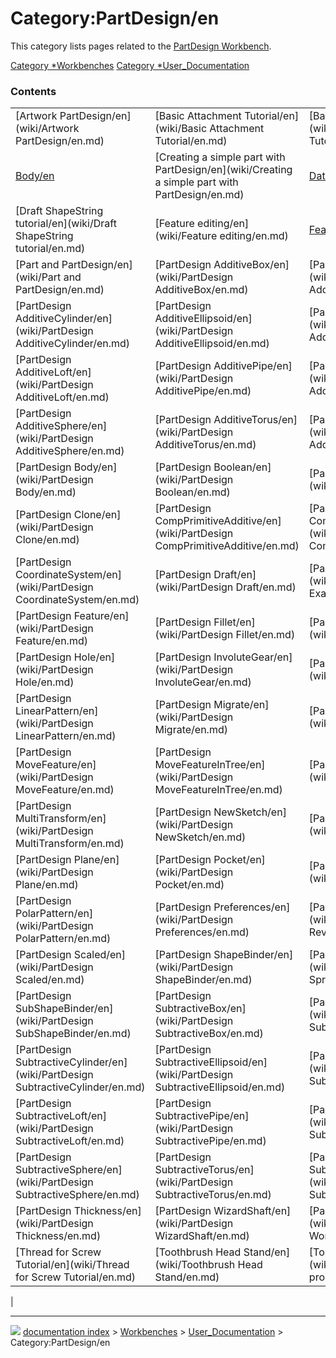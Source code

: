 # Category:PartDesign/en
This category lists pages related to the [PartDesign Workbench](PartDesign_Workbench.md).

[Category   *Workbenches](Category_Workbenches.md) [Category   *User_Documentation](Category_User_Documentation.md)

### Contents

|     |     |     |
| --- | --- | --- |
| [Artwork PartDesign/en](wiki/Artwork PartDesign/en.md) | [Basic Attachment Tutorial/en](wiki/Basic Attachment Tutorial/en.md) | [Basic Part Design Tutorial/en](wiki/Basic Part Design Tutorial/en.md) |
| [Body/en](wiki/Body/en.md) | [Creating a simple part with PartDesign/en](wiki/Creating a simple part with PartDesign/en.md) | [Datum/en](wiki/Datum/en.md) |
| [Draft ShapeString tutorial/en](wiki/Draft ShapeString tutorial/en.md) | [Feature editing/en](wiki/Feature editing/en.md) | [Feature/en](wiki/Feature/en.md) |
| [Part and PartDesign/en](wiki/Part and PartDesign/en.md) | [PartDesign AdditiveBox/en](wiki/PartDesign AdditiveBox/en.md) | [PartDesign AdditiveCone/en](wiki/PartDesign AdditiveCone/en.md) |
| [PartDesign AdditiveCylinder/en](wiki/PartDesign AdditiveCylinder/en.md) | [PartDesign AdditiveEllipsoid/en](wiki/PartDesign AdditiveEllipsoid/en.md) | [PartDesign AdditiveHelix/en](wiki/PartDesign AdditiveHelix/en.md) |
| [PartDesign AdditiveLoft/en](wiki/PartDesign AdditiveLoft/en.md) | [PartDesign AdditivePipe/en](wiki/PartDesign AdditivePipe/en.md) | [PartDesign AdditivePrism/en](wiki/PartDesign AdditivePrism/en.md) |
| [PartDesign AdditiveSphere/en](wiki/PartDesign AdditiveSphere/en.md) | [PartDesign AdditiveTorus/en](wiki/PartDesign AdditiveTorus/en.md) | [PartDesign AdditiveWedge/en](wiki/PartDesign AdditiveWedge/en.md) |
| [PartDesign Body/en](wiki/PartDesign Body/en.md) | [PartDesign Boolean/en](wiki/PartDesign Boolean/en.md) | [PartDesign Chamfer/en](wiki/PartDesign Chamfer/en.md) |
| [PartDesign Clone/en](wiki/PartDesign Clone/en.md) | [PartDesign CompPrimitiveAdditive/en](wiki/PartDesign CompPrimitiveAdditive/en.md) | [PartDesign CompPrimitiveSubtractive/en](wiki/PartDesign CompPrimitiveSubtractive/en.md) |
| [PartDesign CoordinateSystem/en](wiki/PartDesign CoordinateSystem/en.md) | [PartDesign Draft/en](wiki/PartDesign Draft/en.md) | [PartDesign Examples/en](wiki/PartDesign Examples/en.md) |
| [PartDesign Feature/en](wiki/PartDesign Feature/en.md) | [PartDesign Fillet/en](wiki/PartDesign Fillet/en.md) | [PartDesign Groove/en](wiki/PartDesign Groove/en.md) |
| [PartDesign Hole/en](wiki/PartDesign Hole/en.md) | [PartDesign InvoluteGear/en](wiki/PartDesign InvoluteGear/en.md) | [PartDesign Line/en](wiki/PartDesign Line/en.md) |
| [PartDesign LinearPattern/en](wiki/PartDesign LinearPattern/en.md) | [PartDesign Migrate/en](wiki/PartDesign Migrate/en.md) | [PartDesign Mirrored/en](wiki/PartDesign Mirrored/en.md) |
| [PartDesign MoveFeature/en](wiki/PartDesign MoveFeature/en.md) | [PartDesign MoveFeatureInTree/en](wiki/PartDesign MoveFeatureInTree/en.md) | [PartDesign MoveTip/en](wiki/PartDesign MoveTip/en.md) |
| [PartDesign MultiTransform/en](wiki/PartDesign MultiTransform/en.md) | [PartDesign NewSketch/en](wiki/PartDesign NewSketch/en.md) | [PartDesign Pad/en](wiki/PartDesign Pad/en.md) |
| [PartDesign Plane/en](wiki/PartDesign Plane/en.md) | [PartDesign Pocket/en](wiki/PartDesign Pocket/en.md) | [PartDesign Point/en](wiki/PartDesign Point/en.md) |
| [PartDesign PolarPattern/en](wiki/PartDesign PolarPattern/en.md) | [PartDesign Preferences/en](wiki/PartDesign Preferences/en.md) | [PartDesign Revolution/en](wiki/PartDesign Revolution/en.md) |
| [PartDesign Scaled/en](wiki/PartDesign Scaled/en.md) | [PartDesign ShapeBinder/en](wiki/PartDesign ShapeBinder/en.md) | [PartDesign Sprocket/en](wiki/PartDesign Sprocket/en.md) |
| [PartDesign SubShapeBinder/en](wiki/PartDesign SubShapeBinder/en.md) | [PartDesign SubtractiveBox/en](wiki/PartDesign SubtractiveBox/en.md) | [PartDesign SubtractiveCone/en](wiki/PartDesign SubtractiveCone/en.md) |
| [PartDesign SubtractiveCylinder/en](wiki/PartDesign SubtractiveCylinder/en.md) | [PartDesign SubtractiveEllipsoid/en](wiki/PartDesign SubtractiveEllipsoid/en.md) | [PartDesign SubtractiveHelix/en](wiki/PartDesign SubtractiveHelix/en.md) |
| [PartDesign SubtractiveLoft/en](wiki/PartDesign SubtractiveLoft/en.md) | [PartDesign SubtractivePipe/en](wiki/PartDesign SubtractivePipe/en.md) | [PartDesign SubtractivePrism/en](wiki/PartDesign SubtractivePrism/en.md) |
| [PartDesign SubtractiveSphere/en](wiki/PartDesign SubtractiveSphere/en.md) | [PartDesign SubtractiveTorus/en](wiki/PartDesign SubtractiveTorus/en.md) | [PartDesign SubtractiveWedge/en](wiki/PartDesign SubtractiveWedge/en.md) |
| [PartDesign Thickness/en](wiki/PartDesign Thickness/en.md) | [PartDesign WizardShaft/en](wiki/PartDesign WizardShaft/en.md) | [PartDesign Workbench/en](wiki/PartDesign Workbench/en.md) |
| [Thread for Screw Tutorial/en](wiki/Thread for Screw Tutorial/en.md) | [Toothbrush Head Stand/en](wiki/Toothbrush Head Stand/en.md) | [Topological naming problem/en](wiki/Topological naming problem/en.md) |
|



---
![](images/Right_arrow.png) [documentation index](../README.md) > [Workbenches](Category_Workbenches.md) > [User_Documentation](Category_User_Documentation.md) > Category:PartDesign/en
